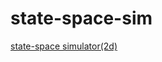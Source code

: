 # state-space-sim
[state-space simulator(2d)](https://KakeruHashimoto.github.io/state-space-sim/src/index.html)
